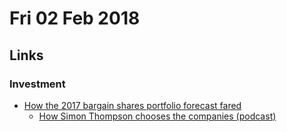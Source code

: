 # Fri 02 Feb 2018

## Links

### Investment

- [How the 2017 bargain shares portfolio forecast fared](https://www.investorschronicle.co.uk/comment/2018/02/02/how-the-2017-bargain-shares-portfolio-fared/)
    - [How Simon Thompson chooses the companies (podcast)](https://www.investorschronicle.co.uk/shares/2018/02/01/share-raiders/)